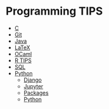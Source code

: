 Programming TIPS
======

- [C](./c.md)
- [Git](./git.md)
- [Java](./java.md)
- [LaTeX](./latex.md)
- [OCaml](./ocaml.md)
- [R TIPS](./r.md)
- [SQL](./sql.md)
- [Python](./PYT)
    - [Django](./PYT/django.md)
    - [Jupyter](./PYT/jupyter.md)
    - [Packages](./PYT/packages.md)
    - [Python](./PYT/python.md)